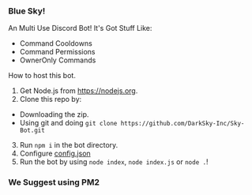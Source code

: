 ### Blue Sky!
An Multi Use Discord Bot! It's Got Stuff Like:
* Command Cooldowns
* Command Permissions
* OwnerOnly Commands

How to host this bot.

1. Get Node.js from https://nodejs.org.
2. Clone this repo by:
- Downloading the zip.
- Using git and doing `git clone https://github.com/DarkSky-Inc/Sky-Bot.git`
3. Run `npm i` in the bot directory.
4. Configure [config.json](https://github.com/DarkSky-Inc/Sky-Bot/blob/Master/config/config.json)
5. Run the bot by using `node index`, `node index.js` or `node .`!

### We Suggest using PM2
